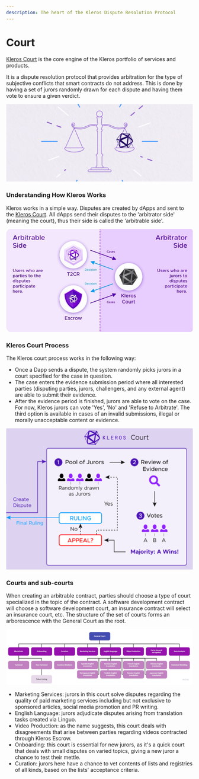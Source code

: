 ```yaml
---
description: The heart of the Kleros Dispute Resolution Protocol
---
```


# Court

[Kleros Court](https://court.kleros.io/) is the core engine of the Kleros portfolio of services and products.   
  
It is a dispute resolution protocol that provides arbitration for the type of subjective conflicts that smart contracts do not address. This is done by having a set of jurors randomly drawn for each dispute and having them vote to ensure a given verdict.

![](../../.gitbook/assets/image%20%2817%29.png)

### Understanding How Kleros Works

Kleros works in a simple way. Disputes are created by dApps and sent to the [Kleros Court](http://court.kleros.io/). All dApps send their disputes to the 'arbitrator side' \(meaning the court\), thus their side is called the 'arbitrable side'. 

![Arbitrable side and Arbitrator side](../../.gitbook/assets/aa1-2-.jpg)

### Kleros Court Process

The Kleros court process works in the following way:

* Once a Dapp sends a dispute, the system randomly picks jurors in a court specified for the case in question.
* The case enters the evidence submission period where all interested parties \(disputing parties, jurors, challengers, and any external agent\) are able to submit their evidence.
* After the evidence period is finished, jurors are able to vote on the case. For now, Kleros jurors can vote 'Yes', 'No' and 'Refuse to Arbitrate'. The third option is available in cases of an invalid submissions, illegal or morally unacceptable content or evidence. 



![](../../.gitbook/assets/image%20%2815%29.png)

### Courts and sub-courts

When creating an arbitrable contract, parties should choose a type of court specialized in the topic of the contract. A software development contract will choose a software development court, an insurance contract will select an insurance court, etc. The structure of the set of courts forms an arborescence with the General Court as
 the root.

![](../../.gitbook/assets/kleros-courts-tree.jpg)

* Marketing Services: jurors in this court solve disputes regarding the quality of paid marketing services including but not exclusive to sponsored articles, social media promotion and PR writing.
* English Language: jurors adjudicate disputes arising from translation tasks created via Linguo.
* Video Production: as the name suggests, this court deals with disagreements that arise between parties regarding videos contracted through Kleros Escrow.
* Onboarding: this court is essential for new jurors, as it's a quick court that deals with small disputes on varied topics, giving a new juror a chance to test their mettle.
* Curation: jurors here have a chance to vet contents of lists and registries of all kinds, based on the lists' acceptance criteria.

